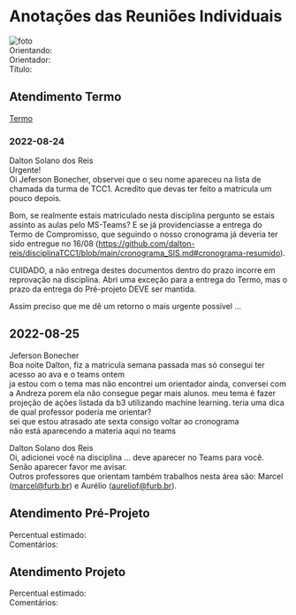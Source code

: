 # Anotações das Reuniões Individuais  

![foto](foto.png "foto")  
Orientando:  
Orientador:  
Título:  

## Atendimento Termo  

[Termo](Termo.pdf "Termo")  

### 2022-08-24

Dalton Solano dos Reis  
Urgente!  
Oi Jeferson Bonecher, observei que o seu nome apareceu na lista de chamada da turma de TCC1. Acredito que devas ter feito a matricula um pouco depois.  

Bom, se realmente estais matriculado nesta disciplina pergunto se estais assinto as aulas pelo MS-Teams?
E se já providenciasse a entrega do Termo de Compromisso, que seguindo o nosso cronograma já deveria ter sido entregue no 16/08 (<https://github.com/dalton-reis/disciplinaTCC1/blob/main/cronograma_SIS.md#cronograma-resumido>).  

CUIDADO, a não entrega destes documentos dentro do prazo incorre em reprovação na disciplina. Abri uma exceção para a entrega do Termo, mas o prazo da entrega do Pré-projeto DEVE ser mantida.  

Assim preciso que me dê um retorno o mais urgente possível ...  

## 2022-08-25

Jeferson Bonecher  
Boa noite Dalton, fiz a matricula semana passada mas só consegui ter acesso ao ava e o teams ontem  
ja estou com o tema mas não encontrei um orientador ainda, conversei com a Andreza porem ela não consegue pegar mais alunos. meu tema é fazer projeção de ações listada da b3 utilizando machine learning. teria uma dica de qual professor poderia me orientar?  
sei que estou atrasado ate sexta consigo voltar ao cronograma  
não está aparecendo a materia aqui no teams  

Dalton Solano dos Reis  
Oi, adicionei você na disciplina ... deve aparecer no Teams para você.  
Senão aparecer favor me avisar.  
Outros professores que orientam também trabalhos nesta área são: Marcel (marcel@furb.br) e Aurélio (aureliof@furb.br).  

## Atendimento Pré-Projeto  

Percentual estimado:  
Comentários:  

## Atendimento Projeto  

Percentual estimado:  
Comentários:  
